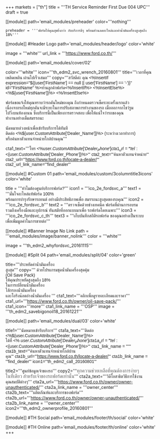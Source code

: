 +++
markets = ["th"]
title = '''TH Service Reminder First Due 004 UPC'''
draft = true

[[module]]
path='email_modules/preheader'
color='''nothing'''

	preheader = '''ฟอร์ดให้คุณสุขยิ่งกว่า กับบริการดีๆ พร้อมส่วนลดอะไหล่และค่าน้ำมันเครื่องสูงสุดถึง 18%'''

[[module]] #Header Logo
path='email_modules/header/logo'
color='white'

  image = '''white'''
  url_link = '''https://www.ford.co.th/'''

[[module]]
path='email_modules/cover/02'

color='''white'''
icon='''th_edm2_svc_wrench_20160801'''
title='''<span style="font-family:Tahoma, Verdana, Sans-serif">เวลาที่คุณเพลิดเพลิน ผ่านไปเร็วเสมอ</span>'''
copy='''<span style="font-family:Tahoma, Verdana, Sans-serif">สวัสดีค่ะ คุณ <%InsertIf expression="${(user['FirstName'] == null || user['FirstName'] == '-')}" id="FirstName" %>ท่านลูกค้าฟอร์ด<%/InsertIf%> <%InsertElse%> <%${user['FirstName']}%> <%/InsertElse%><br /><br /><span style="white-space:nowrap;">ฟอร์ดขอแจ้งให้คุณทราบว่า</span><span style="white-space:nowrap;">รถคันใหม่ของคุณ</span> 
<span style="white-space:nowrap;"> ถึงกำหนดตรวจเช็คระยะครั้งแรกแล้ว</span> 
<span style="white-space:nowrap;"> เนื่องจากรถใหม่ทุกคัน</span><span style="white-space:nowrap;">จะมีระยะในการปรับสภาพ</span><span style="white-space:nowrap;">การทำงานของรถ</span>
<span style="white-space:nowrap;"> เมื่อออกจากโชว์รูม</span><span style="white-space:nowrap;">ไปวิ่งบนท้องถนน</span> 
<span style="white-space:nowrap;"> ซึ่งบริการนี้</span><span style="white-space:nowrap;">เป็นเพียงการตรวจสอบ</span> 
<span style="white-space:nowrap;"> เพื่อให้แน่ใจว่ารถของคุณ</span> 
<span style=" white-space:nowrap;"> ทำงานอย่างเต็มสมรรถนะ</span><br /><br />
<span style="white-space:nowrap;">นัดหมายล่วงหน้าเพื่อเข้ารับบริการได้ทันที</span> <br />
<span style="white-space:nowrap;">ติดต่อ <%${user.CustomAttribute['Dealer_Name']}%></span> <span style="white-space:nowrap;">(ระหว่างเวลาทำการ)</span><br />
<span style="white-space:nowrap;">หรือค้นหาตัวแทนจำหน่ายใกล้บ้านคุณ</span></span>'''

cta1_text='''<span style="font-family:Tahoma, Verdana, Sans-serif">โทร <%${user.CustomAttribute['Dealer_Phone']}%></span>'''
cta1_url='''tel:<%${user.CustomAttribute['Dealer_Phone']}%>'''
cta2_text='''<span style="font-family:Tahoma, Verdana, Sans-serif">ค้นหาตัวแทนจำหน่าย</span>'''
cta2_url='''https://www.ford.co.th/locate-a-dealer/'''
cta2_url_link_name='''find_dealer'''


[[module]] #Custom 01
path='email_modules/custom/3columntitle3icons'
color='white'

  title = '''<span style="font-family:Tahoma, Verdana, Sans-serif">ทำไมต้องศูนย์บริการฟอร์ด?</span>'''
  icon1 = '''ico_2e_fordsvc_a'''
  text1 = '''<span style="font-family:Tahoma, Verdana, Sans-serif"><span style="white-space:nowrap;">มั่นใจอะไหล่แท้ฟอร์ด</span> 
                    <span style="white-space:nowrap;">100%</span>  
                    <span style="white-space:nowrap;">พร้อมการบำรุงรักษารถยนต์</span>
                    <span style="white-space:nowrap;">อย่างมีประสิทธิภาพ</span>เพื่อ
                    <span style="white-space:nowrap;">สมรรถนะสูงสุดของรถคุณ</span></span>'''
  icon2 = '''ico_2e_fordsvc_b'''
  text2 = '''<span style="font-family:Tahoma, Verdana, Sans-serif"><span style="white-space:nowrap;">ตรวจเช็คด้วยช่างเทคนิค</span> 
                    <span style="white-space:nowrap;">ฟอร์ดที่ผ่านการอบรม</span> 
                    <span style="white-space:nowrap;">รวมถึงเครื่องมือและอุปกรณ์</span> 
                    <span style="white-space:nowrap;">ทันสมัยที่ออกแบบมาเพื่อ</span>
                    <span style="white-space:nowrap;">รถฟอร์ดโดยเฉพาะ</span></span>'''
  icon3 = '''ico_2e_fordsvc_c_th'''
  text3 = '''<span style="font-family:Tahoma, Verdana, Sans-serif"><span style="white-space:nowrap;">เก็บบันทึกสถิติรถฟอร์ด</span> 
                    <span style="white-space:nowrap;">ของคุณอย่างเป็นระบบ</span> 
                    <span style="white-space:nowrap;">เพื่อเพิ่มมูลค่าในการขายต่อ</span></span>'''

[[module]] #Banner Image No Link
path = '''email_modules/image/banner_nolink'''
color = '''white'''

  image = '''th_edm2_whyfordsvc_20161115'''


[[module]] #Split 04
path='email_modules/split/04'
color='green'

  title='''<span style="font-family:Tahoma, Verdana, Sans-serif"><span style="white-space:nowrap;">ประหยัดค่าน้ำมันเครื่อง</span><br /><span style="white-space:nowrap;">สูงสุด</span></span>'''
  copy='''<span style="font-family:Tahoma, Verdana, Sans-serif;">
<span style="white-space:nowrap;">ด้วยโปรแกรมชุดน้ำมันเครื่องสุดคุ้ม</span> <br />
<span style="white-space:nowrap;">(Oil Save Pack)</span>  <br />
<span style="white-space:nowrap;">ให้คุณประหยัดสูงสุดถึง 18%</span> <br />
<span style="white-space:nowrap;">ในการเปลี่ยนน้ำมันเครื่อง </span><br /> 
<span style="white-space:nowrap;">ไส้กรองน้ำมันเครื่อง </span> <br />
<span style="white-space:nowrap;">และโอริงน๊อตอ่างน้ำมันเครื่อง</span> 
</span>'''
  cta1_text='''<span style="font-family:Tahoma, Verdana, Sans-serif">คลิกเพื่อดูรายละเอียดและราคา</span>'''
cta1_url='''https://www.ford.co.th/owner/oil-save-pack/'''
cta1_icon='''more'''
cta1_link_name = '''OSP'''
image = '''th_edm2_savebigonoil18_20161221'''


[[module]]
path='email_modules/dual/03'
color='white'

title1='''<span style="font-family:Tahoma, Verdana, Sans-serif">นัดหมายเข้ารับบริการ</span>'''
  cta1a_text='''<span style="font-family:Tahoma, Verdana, Sans-serif">ติดต่อ <%${user.CustomAttribute['Dealer_Name']}%><br />ได้ที่ <% ${user.CustomAttribute['Dealer_Phone']} %></span>'''
  cta1a_url='''tel:<%${user.CustomAttribute['Dealer_Phone']}%>'''
  cta1_link_name = ''''''
  cta1b_text='''<span style="font-family:Tahoma, Verdana, Sans-serif">ค้นหาตัวแทนจำหน่ายใกล้บ้าน<br />คุณ</span>'''
  cta1b_url='''https://www.ford.co.th/locate-a-dealer/'''
  cta1b_link_name = '''find_dealer'''
  icon1='''th_edm2_call_20160801'''
  
  title2='''<span style="font-family:Tahoma, Verdana, Sans-serif">ศูนย์ข้อมูลเจ้าของรถ</span>'''
  copy2='''<span style="font-family:Tahoma, Verdana, Sans-serif"><span style="color:#616161; font-size:16px">ทุกความช่วยเหลือที่คุณต้องการง่ายๆ</span><br /> 
<span style="color:#616161; font-size:16px">ในที่เดียว</span> 
<span style="white-space:nowrap; color:#616161; font-size:16px"> สำหรับเจ้าของรถฟอร์ดเท่านั้น</span></span>'''
cta2a_text='''<span style="font-family:Tahoma, Verdana, Sans-serif">วิดีโอสาธิตวิธีการใช้งาน<br />คุณสมบัติต่างๆ</span>'''
  cta2a_url='''https://www.ford.co.th/owner/owner-unauthenticated/'''
  cta2a_link_name = '''owner_center'''
  cta2b_text='''<span style="font-family:Tahoma, Verdana, Sans-serif">ผลิตภัณฑ์และบริการของฟอร์ด</span>'''
  cta2b_url='''https://www.ford.co.th/owner/owner-unauthenticated/'''
  cta2b_link_name = '''owner_center'''
  icon2='''th_edm2_ownerprofile_20160801'''

[[module]] #TH Social
path='email_modules/footer/th/social'
color='white'

[[module]] #TH Online
path='email_modules/footer/th/online'
color='white'
+++